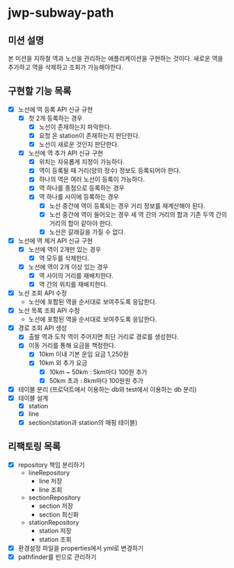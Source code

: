 # jwp-subway-path

## 미션 설명
본 미션을 지하철 역과 노선을 관리하는 애플리케이션을 구현하는 것이다.
새로운 역을 추가하고 역을 삭제하고 조회가 가능해야한다.

## 구현할 기능 목록
- [x] 노선에 역 등록 API 신규 규현
  - [x] 첫 2개 등록하는 경우
    - [x] 노선이 존재하는지 파악한다.
    - [x] 요청 온 station이 존재하는지 판단한다.
    - [x] 노선이 새로운 것인지 판단한다.
  - [x] 노선에 역 추가 API 신규 구현
    - [x] 위치는 자유롭게 지정이 가능하다.
    - [x] 역이 등록될 때 거리(양의 정수) 정보도 등록되어야 한다.
    - [x] 하나의 역은 여러 노선이 등록이 가능하다.
    - [x] 역 하나를 종점으로 등록하는 경우
    - [x] 역 하나를 사이에 등록하는 경우
      - [x] 노선 중간에 역이 등록되는 경우 거리 정보를 재계산해야 된다.
      - [x] 노선 중간에 역이 들어오는 경우 세 역 간의 거리의 합과 기존 두역 간의 거리의 합이 같아야 한다.
      - [x] 노선은 갈래길을 가질 수 없다.
- [x] 노선에 역 제거 API 신규 구현
  - [x] 노선에 역이 2개만 있는 경우
    - [x] 역 모두를 삭제한다.
  - [x] 노선에 역이 2개 이상 있는 경우
    - [x] 역 사이의 거리를 재배치한다.
    - [x] 역 간의 위치를 재배치한다.
- [x] 노선 조회 API 수정
  - 노선에 포함된 역을 순서대로 보여주도록 응답한다.
- [x] 노선 목록 조회 API 수정
  - 노선에 포함된 역을 순서대로 보여주도록 응답한다.
- [x] 경로 조회 API 생성
  - [x] 출발 역과 도착 역이 주어지면 최단 거리로 경로를 생성한다.
  - [x] 이동 거리를 통해 요금을 책정한다.
    - [x] 10km 이내 기본 운임 요금 1,250원
    - [x] 10km 외 추가 요금
      - [x] 10km ~ 50km : 5km마다 100원 추가
      - [x] 50km 초과 : 8km마다 100원원 추가
- [x] 테이블 분리 (프로덕트에서 이용하는 db와 test에서 이용하는 db 분리)
- [x] 테이블 설계
  - [x] station
  - [x] line
  - [x] section(station과 station의 매핑 테이블)

## 리팩토링 목록
- [x] repository 책임 분리하기
  - lineRepository
    - line 저장
    - line 조회
  - sectionRepository
    - section 저장
    - section 최신화
  - stationRepository
    - station 저장
    - station 조회
- [x] 환경설정 파일을 properties에서 yml로 변경하기
- [x] pathfinder를 빈으로 관리하기